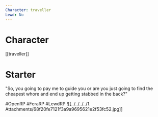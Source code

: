```yaml
---
Character: traveller
Lewd: No
---
```

# Character
[[traveller]]

# Starter
"So, you going to pay me to guide you or are you just going to find the cheapest whore and end up getting stabbed in the back?"

#OpenRP #FeraRP #LewdRP 
![[../../../../1. Attachments/68f20fe7121f3a9a9695621e2f53fc52.jpg]]